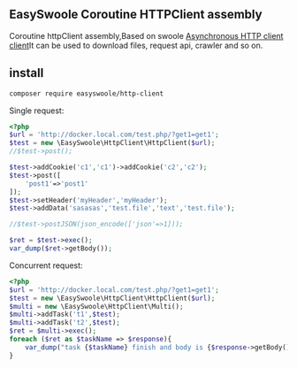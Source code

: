 ## EasySwoole Coroutine HTTPClient assembly
Coroutine httpClient assembly,Based on swoole [Asynchronous HTTP client client](https://wiki.swoole.com/wiki/page/p-http_client.html)It can be used to download files, request api, crawler and so on.
                                                                                                                                     
## install
   
```bash
composer require easyswoole/http-client
```

Single request:  
```php
<?php
$url = 'http://docker.local.com/test.php/?get1=get1';
$test = new \EasySwoole\HttpClient\HttpClient($url);
//$test->post();

$test->addCookie('c1','c1')->addCookie('c2','c2');
$test->post([
    'post1'=>'post1'
]);
$test->setHeader('myHeader','myHeader');
$test->addData('sasasas','test.file','text','test.file');

//$test->postJSON(json_encode(['json'=>1]));

$ret = $test->exec();
var_dump($ret->getBody());
```
Concurrent request:   
```php
<?php
$url = 'http://docker.local.com/test.php/?get1=get1';
$test = new \EasySwoole\HttpClient\HttpClient($url);
$multi = new \EasySwoole\HttpClient\Multi();
$multi->addTask('t1',$test);
$multi->addTask('t2',$test);
$ret = $multi->exec();
foreach ($ret as $taskName => $response){
    var_dump("task {$taskName} finish and body is {$response->getBody()}");
}
```
